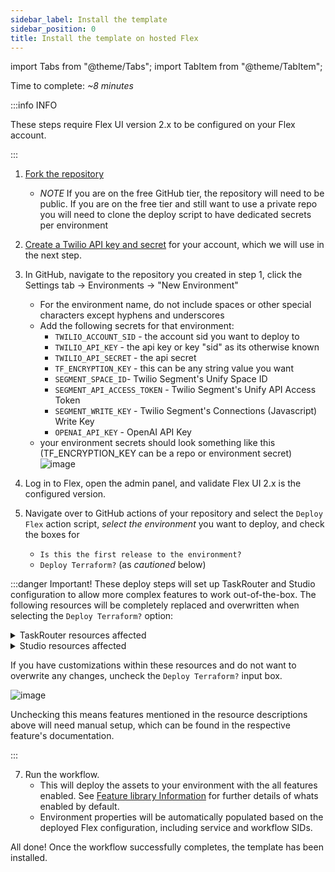 ```yaml
---
sidebar_label: Install the template
sidebar_position: 0
title: Install the template on hosted Flex
---
```


import Tabs from "@theme/Tabs";
import TabItem from "@theme/TabItem";

Time to complete: _~8 minutes_

:::info INFO

These steps require Flex UI version 2.x to be configured on your Flex account.

:::

1. [Fork the repository](https://github.com/twilio-se-anz/twilio-flex-future-cc-demo/fork)
   - _NOTE_ If you are on the free GitHub tier, the repository will need to be public. If you are on the free tier and still want to use a private repo you will need to clone the deploy script to have dedicated secrets per environment
1. [Create a Twilio API key and secret](https://www.twilio.com/docs/glossary/what-is-an-api-key#how-can-i-create-api-keys) for your account, which we will use in the next step.
1. In GitHub, navigate to the repository you created in step 1, click the Settings tab -> Environments -> "New Environment"

   - For the environment name, do not include spaces or other special characters except hyphens and underscores
   - Add the following secrets for that environment:
     - `TWILIO_ACCOUNT_SID` - the account sid you want to deploy to
     - `TWILIO_API_KEY` - the api key or key "sid" as its otherwise known
     - `TWILIO_API_SECRET` - the api secret
     - `TF_ENCRYPTION_KEY` - this can be any string value you want
     - `SEGMENT_SPACE_ID`- Twilio Segment's Unify Space ID
     - `SEGMENT_API_ACCESS_TOKEN` - Twilio Segment's Unify API Access Token
     - `SEGMENT_WRITE_KEY` - Twilio Segment's Connections (Javascript) Write Key
     - `OPENAI_API_KEY` - OpenAI API Key
   - your environment secrets should look something like this (TF_ENCRYPTION_KEY can be a repo or environment secret)
     ![image](/img/guides/github-secrets.png)

1. Log in to Flex, open the admin panel, and validate Flex UI 2.x is the configured version.
1. Navigate over to GitHub actions of your repository and select the `Deploy Flex` action script, _select the environment_ you want to deploy, and check the boxes for
   - `Is this the first release to the environment?`
   - `Deploy Terraform?` (as _cautioned_ below)

:::danger Important!
These deploy steps will set up TaskRouter and Studio configuration to allow more complex features to work out-of-the-box. The following resources will be completely replaced and overwritten when selecting the `Deploy Terraform?` option:

<details><summary>TaskRouter resources affected</summary>

<Tabs>

<TabItem value="workflows" label="Workflows" default>

| Name             | Existing or New | Description                                   |
| ---------------- | --------------- | --------------------------------------------- |
| Assign To Anyone | Existing        | No modifications from out-of-box Flex version |

</TabItem>

<TabItem value="queues" label="Task Queues" >

| Name     | Existing or New | Description                                   |
| -------- | --------------- | --------------------------------------------- |
| Everyone | Existing        | No modifications from out-of-box Flex version |

</TabItem>

<TabItem value="activities" label="Activities" >

| Name        | Existing or New | Description                                   |
| ----------- | --------------- | --------------------------------------------- |
| Offline     | Existing        | No modifications from out-of-box Flex version |
| Available   | Existing        | No modifications from out-of-box Flex version |
| Unavailable | Existing        | No modifications from out-of-box Flex version |
| Break       | Existing        | No modifications from out-of-box Flex version |

</TabItem>

<TabItem value="channels" label="Task Channels" >

| Name  | Existing or New | Description                                   |
| ----- | --------------- | --------------------------------------------- |
| Voice | Existing        | No modifications from out-of-box Flex version |
| Chat  | Existing        | No modifications from out-of-box Flex version |

</TabItem>

</Tabs>
</details>

<details><summary>Studio resources affected</summary>

| Name      | Existing or New | Description                                               |
| --------- | --------------- | --------------------------------------------------------- |
| Chat Flow | Existing        | Modified to include email parameters into task attributes |

</details>

If you have customizations within these resources and do not want to overwrite any changes, uncheck the `Deploy Terraform?` input box.

![image](/img/guides/github-trigger.png)

Unchecking this means features mentioned in the resource descriptions above will need manual setup, which can be found in the respective feature's documentation.

:::

7. Run the workflow.
   - This will deploy the assets to your environment with the all features enabled. See [Feature library Information](/feature-library/overview) for further details of whats enabled by default.
   - Environment properties will be automatically populated based on the deployed Flex configuration, including service and workflow SIDs.

All done! Once the workflow successfully completes, the template has been installed.
